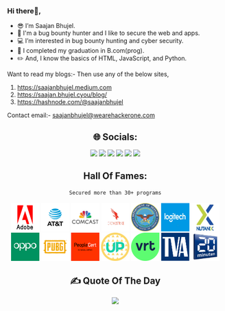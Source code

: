 ### Hi there👋,
- 😎 I’m Saajan Bhujel.
- 🤖 I'm a bug bounty hunter and I like to secure the web and apps.
- 💻 I’m interested in bug bounty hunting and cyber security.
- 🌱 I completed my graduation in B.com(prog).
- ✏️ And, I know the basics of HTML, JavaScript, and Python.

Want to read my blogs:- Then use any of the below sites,
1. https://saajanbhujel.medium.com
2. https://saajan.bhujel.cyou/blog/
3. https://hashnode.com/@saajanbhujel

Contact email:- saajanbhujel@wearehackerone.com

<div align="center">
  <h2>🌐 Socials:</h2>
  <a href="https://hackerone.com/saajanbhujel?type=user" title="HackerOne Profile"><img src="https://img.shields.io/badge/HackerOne-%23000000.svg?logo=Hackerone&logoColor=white"></a>
  <a href="https://bugcrowd.com/saajanbhujel11/" title="Bugcrowd Profile"><img src="https://img.shields.io/badge/Bugcrowd-%23FF6900.svg?logo=Bugcrowd&logoColor=white"></a>
  <a href="https://app.intigriti.com/researcher/profile/saajanbhujel11" title="Intigriti Profile"><img src="https://img.shields.io/badge/Intigriti-%234C59A8.svg?logo=Intigriti&logoColor=white" target="_blank"></a>
  <a href="https://twitter.com/saajanbhujel11/" title="Twitter Profile"><img src="https://img.shields.io/badge/Twitter-%231DA1F2.svg?logo=Twitter&logoColor=white" target="_blank"></a>
  <a href="https://www.linkedin.com/in/" title="LinkedIn Profile"><img src="https://img.shields.io/badge/LinkedIn-%230077B5.svg?logo=LinkedIn&logoColor=white"></a>
  <a href="https://saajanbhujel.medium.com/" title="Medium Blog"><img src="https://img.shields.io/badge/Medium-12100E?logo=Medium&logoColor=white"></a>
</div>

<div align="center">
  <h2 align="center">
    Hall Of Fames:
  </h2>
  <code>Secured more than 30+ programs</code>
</div>
<br>

<section align="center">
  <a href="https://hackerone.com/adobe/thanks?type=team"><img height="66" width="66" src="/HOF/adobe.png"></a>
  <a href="https://hackerone.com/att/thanks?type=team"><img height="66" width="66" src="/HOF/att.jpg"></a>
  <a href="https://bugcrowd.com/comcastvdp/hall-of-fame"><img height="66" width="66" src="/HOF/comcast.jpg"></a>
  <a href="https://hackerone.com/crowdstrike/thanks?type=team"><img height="66" width="66" src="/HOF/crowdstrike.jpg"></a>
  <a href="https://hackerone.com/deptofdefense/thanks?type=team"><img height="66" width="66" src="/HOF/dod.png"></a>
  <a href="https://hackerone.com/logitech?type=team"><img height="66" width="66" src="/HOF/logitech.png"></a>
  <a href="https://hackerone.com/nutanix/thanks?type=team"><img height="66" width="66" src="/HOF/nutanix.jpg"></a>
  <a href="https://hackerone.com/oppo/thanks?type=team"><img height="66" width="66" src="/HOF/oppo.png"></a>
  <a href="https://hackerone.com/pubg/thanks?type=team"><img height="66" width="66" src="/HOF/pubg.png"></a>
  <a href="https://hackerone.com/peoplecert/thanks?type=team"><img height="66" width="66" src="/HOF/peoplecert.png"></a>
  <a href="https://hackerone.com/upchieve?type=team"><img height="66" width="66" src="/HOF/upchieve.jpg"></a>
  <a href="https://app.intigriti.com/researcher/programs/vrtnv/vrt/leaderboard?alltime=true&severity=1"><img height="66" width="66" src="/HOF/vrt.svg"></a>
  <a href="https://hackerone.com/tennessee-valley-authority/thanks?type=team"><img height="66" width="66" src="/HOF/tva.png"></a>
  <a href="https://bugcrowd.com/twentyminuten/hall-of-fame"><img height="66" width="66" src="/HOF/20minuten.jpg"></a>
</section>

<div align="center"> 
  <h2>✍️ Quote Of The Day</h3>
  <img src="https://quotes-github-readme.vercel.app/api?type=horizontal&theme=radical">
</div>

